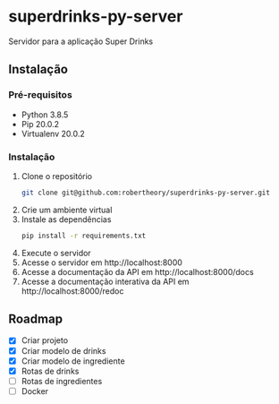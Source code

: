 # superdrinks-py-server

Servidor para a aplicação Super Drinks

## Instalação

### Pré-requisitos

- Python 3.8.5
- Pip 20.0.2
- Virtualenv 20.0.2

### Instalação

1. Clone o repositório
   ```sh
   git clone git@github.com:robertheory/superdrinks-py-server.git
   ```
2. Crie um ambiente virtual
3. Instale as dependências
   ```sh
   pip install -r requirements.txt
   ```
4. Execute o servidor
5. Acesse o servidor em http://localhost:8000
6. Acesse a documentação da API em http://localhost:8000/docs
7. Acesse a documentação interativa da API em http://localhost:8000/redoc

## Roadmap

- [x] Criar projeto
- [x] Criar modelo de drinks
- [x] Criar modelo de ingrediente
- [x] Rotas de drinks
- [ ] Rotas de ingredientes
- [ ] Docker
